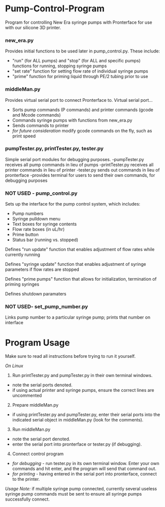 # Pump-Control-Program
Program for controlling New Era syringe pumps with Pronterface for use with our silicone 3D printer.

### new_era.py
Provides initial functions to be used later in pump_control.py. These include:
  - "run" (for ALL pumps) and "stop" (for ALL and specific pumps) functions for running, stopping syringe pumps
  - "set rate" function for setting flow rate of individual syringe pumps
  - "prime" function for priming liquid through PE/2 tubing prior to use
  
### middleMan.py
Provides virtual serial port to connect Pronterface to. Virtual serial port...
  - Sorts pump commands (P commands) and printer commands (gcode and Mcode commands)
  - Commands syringe pumps with functions from new_era.py
  - Sends commands to printer
  - *for future consideration* modify gcode commands on the fly, such as print speed
  
### pumpTester.py, printTester.py, tester.py
Simple serial port modules for debugging purposes.
  -pumpTester.py receives all pump commands in lieu of pumps
  -printTester.py receives all printer commands in lieu of printer
  -tester.py sends out commands in lieu of pronterface
      -provides terminal for users to send their own commands, for debugging purposes

### NOT USED - pump_control.py
Sets up the interface for the pump control system, which includes:
  - Pump numbers
  - Syringe pulldown menu
  - Text boxes for syringe contents
  - Flow rate boxes (in uL/hr)
  - Prime button
  - Status bar (running vs. stopped)

Defines "run update" function that enables adjustment of flow rates while currently running

Defines "syringe update" function that enables adjustment of syringe parameters if flow rates are stopped

Defines "prime pumps" function that allows for initialization, termination of priming syringes

Defines shutdown paramaters

### NOT USED- set_pump_number.py

Links pump number to a particular syringe pump; prints that number on interface

# Program Usage
Make sure to read all instructions before trying to run it yourself.

*On Linux*

1. Run printTester.py and pumpTester.py in their own terminal windows.
  * note the serial ports denoted.
  * if using actual printer and syringe pumps, ensure the correct lines are uncommented
2. Prepare middleMan.py
  * if using printTester.py and pumpTester.py, enter their serial ports into the indicated serial object in middleMan.py (look for the comments).
3. Run middleMan.py
  * note the serial port denoted. 
  * enter the serial port into pronterface or tester.py (if debugging).
4. Connect control program
  * *for debugging* - run tester.py in its own terminal window. Enter your own commands and hit enter, and the program will send that command out.
  * *for printing* - having entered in the serial port into pronterface, connect to the printer.

*Usage Note:* if multiple syringe pump connected, currently several useless syringe pump commands must be sent to ensure all syringe pumps successfully connect.
